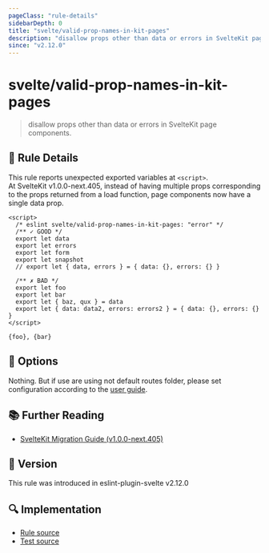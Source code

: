```yaml
---
pageClass: "rule-details"
sidebarDepth: 0
title: "svelte/valid-prop-names-in-kit-pages"
description: "disallow props other than data or errors in SvelteKit page components."
since: "v2.12.0"
---
```


# svelte/valid-prop-names-in-kit-pages

> disallow props other than data or errors in SvelteKit page components.

## :book: Rule Details

This rule reports unexpected exported variables at `<script>`.<br>
At SvelteKit v1.0.0-next.405, instead of having multiple props corresponding to the props returned from a load function, page components now have a single data prop.

<script>
  const config = {settings: {
    kit: {
      files: {
        routes: "",
      },
    },
  },
  }
</script>

<ESLintCodeBlock config="{config}">

<!--eslint-skip-->

```svelte
<script>
  /* eslint svelte/valid-prop-names-in-kit-pages: "error" */
  /** ✓ GOOD */
  export let data
  export let errors
  export let form
  export let snapshot
  // export let { data, errors } = { data: {}, errors: {} }

  /** ✗ BAD */
  export let foo
  export let bar
  export let { baz, qux } = data
  export let { data: data2, errors: errors2 } = { data: {}, errors: {} }
</script>

{foo}, {bar}
```

</ESLintCodeBlock>

## :wrench: Options

Nothing. But if use are using not default routes folder, please set configuration according to the [user guide](../user-guide.md#settings-svelte-kit).

## :books: Further Reading

- [SvelteKit Migration Guide (v1.0.0-next.405)](https://github.com/sveltejs/kit/discussions/5774#discussioncomment-3292707)

## :rocket: Version

This rule was introduced in eslint-plugin-svelte v2.12.0

## :mag: Implementation

- [Rule source](https://github.com/sveltejs/eslint-plugin-svelte/blob/main/src/rules/valid-prop-names-in-kit-pages.ts)
- [Test source](https://github.com/sveltejs/eslint-plugin-svelte/blob/main/tests/src/rules/valid-prop-names-in-kit-pages.ts)
